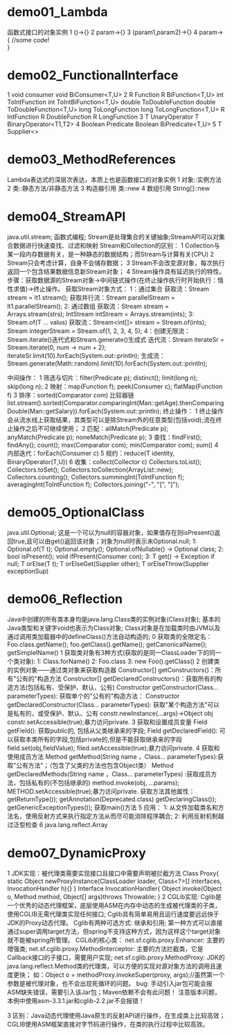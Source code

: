 # demo01_Lambda
函数式接口的对象实例
1 ()->{}
2 param->{}
3 (param1,param2)->{}
4 param->{
    //some code!  
  }

# demo02_FunctionalInterface
1 void consumer<T>
  void BiConsumer<T,U>
2 R Function<T>
  R BiFunction<T,U>
  int ToIntFunction<T>
  int ToIntBiFunction<T,U>
  double ToDoubleFunction<T>
  double ToDoubleFunction<T,U>
  long ToLongFunction<T>
  long ToLongFunction<T,U>
  R IntFunction<Interger>
  R DoubleFunction<Double>
  R LongFunction<Long>
3 T UnaryOperator<T>
  T BinaryOperator<T1,T2>
4 Boolean Predicate<T>
  Boolean BiPredicate<T,U>
5 T Supplier<>

# demo03_MethodReferences
Lambda表达式的深层次表达，本质上也是函数接口的对象实例
1 对象::实例方法
2 类::静态方法/非静态方法
3 构造器引用 类::new
4 数组引用 String[]::new

# demo04_StreamAPI
java.util.stream;
函数式编程;
Stream是处理集合的关键抽象;StreamAPI可以对集合数据进行快速查找、过滤和映射
Stream和Collection的区别：
1 Collection与某一段内存数据有关，是一种静态的数据结构；而Stream与计算有关(CPU)
2 Stream只会考虑计算，自身不会储存数据；
3 Stream不会改变源对象，每次执行返回一个包含结果数据信息新Stream对象；
4 Stream操作具有延迟执行的特性。
步骤：获取数据源的Stream对象->中间链式操作(在终止操作执行时开始执行：惰性求值)->终止操作。
获取Stream对象方式：
1：通过集合
   获取流：Stream<Integer> stream = lt1.stream();
   获取并行流：Stream<Integer> parallelStream = lt1.parallelStream();
2: 通过数组
    获取流：Stream<String> stream = Arrays.stream(strs);
           IntStream intStream = Arrays.stream(ints);
3: Stream.of(T ... valus)
    获取流：Stream<int[]> stream = Stream.of(ints);
           Stream<Integer> integerStream = Stream.of(1, 2, 3, 4, 5);
4：创建无限流：Stream.iterate()迭代式和Stream.generate()生成式
    迭代流：Stream<Integer> iterateSr = Stream.iterate(0, num -> num + 2);
           iterateSr.limit(10).forEach(System.out::println);
    生成流：Stream.generate(Math::random).limit(10).forEach(System.out::println);

中间操作：
1 筛选与切片：filter(Predicate p); distinct(); limit(long n); skip(long n);
2 映射：map(Function f); peek(Consumer c); flatMap(Function f)
3 排序：sorted(Comparator com) 比较器链
       list.stream().sorted(Comparator.comparingInt(Man::getAge).thenComparingDouble(Man::getSalary)).forEach(System.out::println);
终止操作：
1 终止操作会从流水线上获取结果，其类型可以是除Stream外的任意类型(包括void);流在终止操作之后不可继续使用；
2 匹配：allMatch(Predicate p); anyMatch(Predicate p); noneMatch(Predicate p);
3 查找：findFirst(); findAny(); count(); max(Comparator com); min(Comparator com); sum()
4 内部迭代：forEach(Consumer c)
5 规约：reduce(T identity, BinaryOperator(T,U))
6 收集：collect(Collector c)
    Collectors.toList(); Collectors.toSet(); Collectors.toCollection(ArrayList::new);
    Collectors.counting();  Collectors.summingInt(ToIntFunction f); averagingInt(ToIntFunction f);
    Collectors.joining("-", "[", "]");

# demo05_OptionalClass
java.util.Optional;
这是一个可以为null的容器对象，如果值存在则isPresent()返回true,且可以由get()返回该对象；对象为null时表示未Optional.null;
1: Optional.of(T t); Optional.empty(); Optional.ofNullable() -> Optional class;
2: bool isPresent(); void ifPresent(Consumer con);
3: T get() -> Exception if null; T orElse(T t); T orElseGet(Supplier other); T orElseThrow(Supplier exceptionSup)

# demo06_Reflection
Java中创建的所有类本身均是java.lang.Class类的实例对象(Class对象); 基本的Java类型和关键字void也表示为Class对象;
Class对象是在加载类时由JVM以及通过调用类加载器中的defineClass()方法自动构造的;
0 获取类的全限定名：Foo.class.getName(); foo.getClass().getName(); getCanonicalName(); getSimplelName()
1 获取类对象有3种方式(获取的是同一ClassLoader下的同一个类对象):
    1: Class.forName()
    2: Foo.class
    3: new Foo().getClass()
2 创建类的实例对象——通过类对象来获取构造器
    Constructor[] getConstructors()：所有"公有的"构造方法
    Constructor[] getDeclaredConstructors()：获取所有的构造方法(包括私有、受保护、默认、公有)
    Constructor getConstructor(Class... parameterTypes): 获取单个的"公有的"构造方法：
    Constructor getDeclaredConstructor(Class... parameterTypes): 获取"某个构造方法"可以是私有的，或受保护、默认、公有
    constr.newInstance(...args)->Object obj
    constr.setAccessible(true);暴力访问private.
3 获取和设置成员变量
    Field getField(): 获取public的, 包括从父类继承来的字段;
    Field getDeclaredField(): 可以获取本类所有的字段,包括private的,但是不能获取继承来的字段
    field.set(obj,fieldValue);
    filed.setAccessible(true);暴力访问private.
4 获取和使用成员方法
    Method getMethod(String name ，Class<?>… parameterTypes):获取"公有方法"；（包含了父类的方法也包含Object类）
    Method getDeclaredMethods(String name ，Class<?>… parameterTypes) :获取成员方法，包括私有的(不包括继承的)
    method.invoke(obj, ...params);
    METHOD.setAccessible(true);暴力访问private.
    获取方法其他属性：   
    getReturnType());
    getAnnotation(Deprecated.class)
    getDeclaringClass());
    getGenericExceptionTypes());
    获取main()方法
5 应用：
    1: 从文件加载类名和方法名，使用反射方式来执行指定方法从而尽可能消除程序耦合;
    2: 利用反射机制越过泛型检查
6 java.lang.reflect.Array

# demo07_DynamicProxy
1 JDK实现：被代理类需要实现接口且接口中需要声明被拦截方法
    Class Proxy{
        static Object newProxyInstance(ClassLoader loader, Class<?>[] interfaces, InvocationHandler h){}
    }
    Interface InvocationHandler{
        Object invoke(Object o, Method method, Object[] args)throws Throwable;
    }
2 CGLib实现:
    Cglib是一个优秀的动态代理框架，底层使用ASM在内存中动态的生成被代理类的子类，使用CGLIB无需代理类实现任何接口;
    Cglib具有简单易用且运行速度要远远快于JDK的Proxy动态代理。
    Cglib有两种可选方式: 继承和引用; 第一种方式可以直接通过super调用target方法，但spring不支持这种方式，因为这样这个target对象就不能被spring所管理。
    CGLib的核心类：
        net.sf.cglib.proxy.Enhancer: 主要的增强类;
        net.sf.cglib.proxy.MethodInterceptor: 主要的方法拦截类，它是Callback接口的子接口，需要用户实现;
        net.sf.cglib.proxy.MethodProxy: JDK的java.lang.reflect.Method类的代理类，可以方便的实现对源对象方法的调用且速度更快；
        如：Object o = methodProxy.invokeSuper(proxy, args);//虽然第一个参数是被代理对象，也不会出现死循环的问题。
    bug:
        手动引入jar包可能会报ASM缺失错误，需要引入该Jar包；Maven依赖不会有此问题！
        注意版本问题，本例中使用asm-3.3.1.jar和cglib-2.2.jar不会报错！

3 区别：Java动态代理使用Java原生的反射API进行操作，在生成类上比较高效；CGLIB使用ASM框架直接对字节码进行操作，在类的执行过程中比较高效。




























